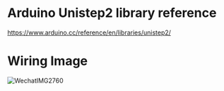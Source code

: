 # Arduino Unistep2 library reference
https://www.arduino.cc/reference/en/libraries/unistep2/

# Wiring Image

![WechatIMG2760](https://github.com/josthlee/IoT-HW-Module-Quickstart/assets/154501794/32d05431-b3a5-48cc-a509-952a9d96dfd8)
